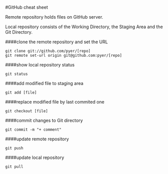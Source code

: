 #GitHub cheat sheet


Remote repository holds files on GitHub server.

Local repository consists of the Working Directory, the Staging Area and the Git Directory.



####clone the remote repository and set the URL
```
git clone git://github.com/pyer/[repo]
git remote set-url origin git@github.com:pyer/[repo]
```

####show local repository status
```
git status
```

####add modified file to staging area
```
git add [file]
```

####replace modified file by last commited one
```
git checkout [file]
```

####commit changes to Git directory
```
git commit -m "+ comment"
```

####update remote repository
```
git push
```

####update local repository
```
git pull
```

